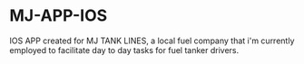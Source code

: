 # MJ-APP-IOS
 IOS APP created for MJ TANK LINES, a local fuel company that i'm currently employed to facilitate day to day tasks for fuel tanker drivers.

